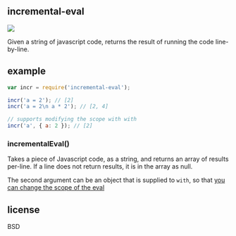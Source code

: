 ## incremental-eval

[![](http://ci.testling.com/tmcw/incremental-eval.png)](http://ci.testling.com/tmcw/incremental-eval)

Given a string of javascript code, returns the result of running the code
line-by-line.

## example

```js
var incr = require('incremental-eval');

incr('a = 2'); // [2]
incr('a = 2\n a * 2'); // [2, 4]

// supports modifying the scope with with
incr('a', { a: 2 }); // [2]
```

### incrementalEval()

Takes a piece of Javascript code, as a string, and returns an array of results
per-line. If a line does not return results, it is in the array as null.

The second argument can be an object that is supplied to `with`, so that
[you can change the scope of the eval](https://developer.mozilla.org/en-US/docs/JavaScript/Reference/Statements/with)

## license

BSD

